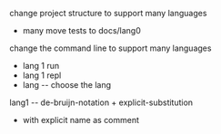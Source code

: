 change project structure to support many languages

- many move tests to docs/lang0

change the command line to support many languages

- lang 1 run
- lang 1 repl
- lang -- choose the lang

lang1 -- de-bruijn-notation + explicit-substitution

- with explicit name as comment
